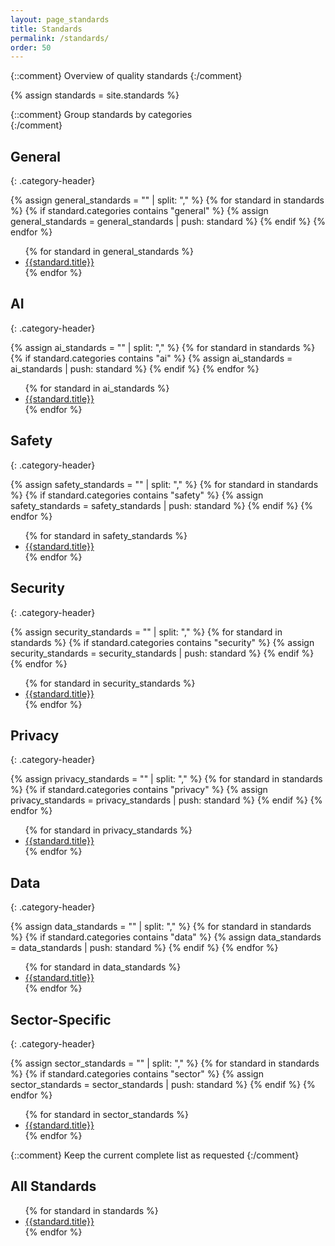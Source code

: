 ```yaml
---
layout: page_standards
title: Standards
permalink: /standards/
order: 50
---
```


{::comment}
Overview of quality standards
{:/comment}

{% assign standards = site.standards %}

{::comment}
Group standards by categories  
{:/comment}

## General
{: .category-header}

{% assign general_standards = "" | split: "," %}
{% for standard in standards %}
  {% if standard.categories contains "general" %}
    {% assign general_standards = general_standards | push: standard %}
  {% endif %}
{% endfor %}

<ul class="posts">
{% for standard in general_standards %}
 <li><i class="fas fa-solid fa-award" style="color: var(--standard-text-color);"></i> <a href="{{standard.url}}">{{standard.title}}</a></li>
{% endfor %}
</ul>

## AI
{: .category-header}

{% assign ai_standards = "" | split: "," %}
{% for standard in standards %}
  {% if standard.categories contains "ai" %}
    {% assign ai_standards = ai_standards | push: standard %}
  {% endif %}
{% endfor %}

<ul class="posts">
{% for standard in ai_standards %}
 <li><i class="fas fa-solid fa-award" style="color: var(--standard-text-color);"></i> <a href="{{standard.url}}">{{standard.title}}</a></li>
{% endfor %}
</ul>

## Safety
{: .category-header}

{% assign safety_standards = "" | split: "," %}
{% for standard in standards %}
  {% if standard.categories contains "safety" %}
    {% assign safety_standards = safety_standards | push: standard %}
  {% endif %}
{% endfor %}

<ul class="posts">
{% for standard in safety_standards %}
 <li><i class="fas fa-solid fa-award" style="color: var(--standard-text-color);"></i> <a href="{{standard.url}}">{{standard.title}}</a></li>
{% endfor %}
</ul>

## Security
{: .category-header}

{% assign security_standards = "" | split: "," %}
{% for standard in standards %}
  {% if standard.categories contains "security" %}
    {% assign security_standards = security_standards | push: standard %}
  {% endif %}
{% endfor %}

<ul class="posts">
{% for standard in security_standards %}
 <li><i class="fas fa-solid fa-award" style="color: var(--standard-text-color);"></i> <a href="{{standard.url}}">{{standard.title}}</a></li>
{% endfor %}
</ul>

## Privacy
{: .category-header}

{% assign privacy_standards = "" | split: "," %}
{% for standard in standards %}
  {% if standard.categories contains "privacy" %}
    {% assign privacy_standards = privacy_standards | push: standard %}
  {% endif %}
{% endfor %}

<ul class="posts">
{% for standard in privacy_standards %}
 <li><i class="fas fa-solid fa-award" style="color: var(--standard-text-color);"></i> <a href="{{standard.url}}">{{standard.title}}</a></li>
{% endfor %}
</ul>

## Data
{: .category-header}

{% assign data_standards = "" | split: "," %}
{% for standard in standards %}
  {% if standard.categories contains "data" %}
    {% assign data_standards = data_standards | push: standard %}
  {% endif %}
{% endfor %}

<ul class="posts">
{% for standard in data_standards %}
 <li><i class="fas fa-solid fa-award" style="color: var(--standard-text-color);"></i> <a href="{{standard.url}}">{{standard.title}}</a></li>
{% endfor %}
</ul>

## Sector-Specific
{: .category-header}

{% assign sector_standards = "" | split: "," %}
{% for standard in standards %}
  {% if standard.categories contains "sector" %}
    {% assign sector_standards = sector_standards | push: standard %}
  {% endif %}
{% endfor %}

<ul class="posts">
{% for standard in sector_standards %}
 <li><i class="fas fa-solid fa-award" style="color: var(--standard-text-color);"></i> <a href="{{standard.url}}">{{standard.title}}</a></li>
{% endfor %}
</ul>

{::comment}
Keep the current complete list as requested
{:/comment}
## All Standards

<ul class="posts">
  {% for standard in standards %}
   <li><i class="fas fa-solid fa-award" style="color: var(--standard-text-color);"></i> <a href="{{standard.url}}">{{standard.title}}</a></li>
  {% endfor %}
</ul>